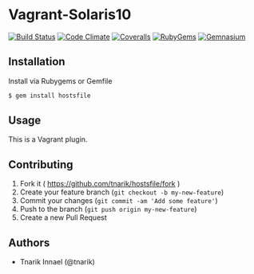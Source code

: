 # Vagrant-Solaris10

[![Build Status](http://img.shields.io/travis/tnarik/vagrant-solaris10.svg)](https://travis-ci.org/tnarik/vagrant-solaris10)
[![Code Climate](http://img.shields.io/codeclimate/github/tnarik/vagrant-solaris10.svg)](https://codeclimate.com/github/tnarik/vagrant-solaris10)
[![Coveralls](http://img.shields.io/coveralls/tnarik/vagrant-solaris10.svg)](https://coveralls.io/r/tnarik/vagrant-solaris10)
[![RubyGems](http://img.shields.io/gem/v/vagrant-solaris10.svg)](http://rubygems.org/gems/vagrant-solaris10)
[![Gemnasium](http://img.shields.io/gemnasium/tnarik/vagrant-solaris10.svg)](https://gemnasium.com/tnarik/vagrant-solaris10)

## Installation

Install via Rubygems or Gemfile

```zsh
$ gem install hostsfile
```

## Usage

This is a Vagrant plugin.

## Contributing

1. Fork it ( https://github.com/tnarik/hostsfile/fork )
2. Create your feature branch (`git checkout -b my-new-feature`)
3. Commit your changes (`git commit -am 'Add some feature'`)
4. Push to the branch (`git push origin my-new-feature`)
5. Create a new Pull Request

## Authors

- Tnarik Innael (@tnarik)